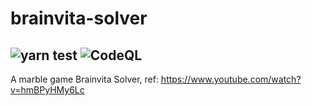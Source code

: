 # brainvita-solver

![yarn test](https://github.com/sushiljainam/brainvita-solver/actions/workflows/npm-test.yml/badge.svg) ![CodeQL](https://github.com/sushiljainam/brainvita-solver/actions/workflows/codeql-analysis.yml/badge.svg)
---

 A marble game Brainvita Solver, ref: https://www.youtube.com/watch?v=hmBPyHMy6Lc
